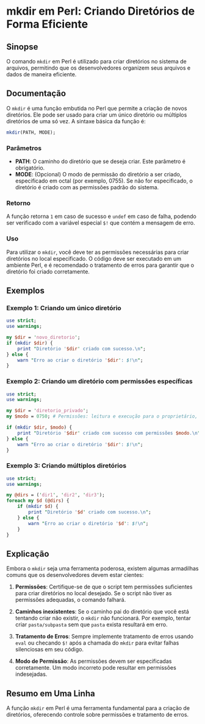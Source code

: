 <!--
Meta Description: # mkdir em Perl: Criando Diretórios de Forma Eficiente ## Sinopse O comando `mkdir` em Perl é utilizado para criar diretórios no sistema de arquivos, ...
Meta Keywords: diretório, mkdir, permissões, para, criar
-->

# mkdir em Perl: Criando Diretórios de Forma Eficiente

## Sinopse
O comando `mkdir` em Perl é utilizado para criar diretórios no sistema de arquivos, permitindo que os desenvolvedores organizem seus arquivos e dados de maneira eficiente.

## Documentação
O `mkdir` é uma função embutida no Perl que permite a criação de novos diretórios. Ele pode ser usado para criar um único diretório ou múltiplos diretórios de uma só vez. A sintaxe básica da função é:

```perl
mkdir(PATH, MODE);
```

### Parâmetros
- **PATH**: O caminho do diretório que se deseja criar. Este parâmetro é obrigatório.
- **MODE**: (Opcional) O modo de permissão do diretório a ser criado, especificado em octal (por exemplo, 0755). Se não for especificado, o diretório é criado com as permissões padrão do sistema.

### Retorno
A função retorna `1` em caso de sucesso e `undef` em caso de falha, podendo ser verificado com a variável especial `$!` que contém a mensagem de erro.

### Uso
Para utilizar o `mkdir`, você deve ter as permissões necessárias para criar diretórios no local especificado. O código deve ser executado em um ambiente Perl, e é recomendado o tratamento de erros para garantir que o diretório foi criado corretamente.

## Exemplos

### Exemplo 1: Criando um único diretório
```perl
use strict;
use warnings;

my $dir = 'novo_diretorio';
if (mkdir $dir) {
    print "Diretório '$dir' criado com sucesso.\n";
} else {
    warn "Erro ao criar o diretório '$dir': $!\n";
}
```

### Exemplo 2: Criando um diretório com permissões específicas
```perl
use strict;
use warnings;

my $dir = 'diretorio_privado';
my $modo = 0750; # Permissões: leitura e execução para o proprietário, leitura e execução para o grupo

if (mkdir $dir, $modo) {
    print "Diretório '$dir' criado com sucesso com permissões $modo.\n";
} else {
    warn "Erro ao criar o diretório '$dir': $!\n";
}
```

### Exemplo 3: Criando múltiplos diretórios
```perl
use strict;
use warnings;

my @dirs = ('dir1', 'dir2', 'dir3');
foreach my $d (@dirs) {
    if (mkdir $d) {
        print "Diretório '$d' criado com sucesso.\n";
    } else {
        warn "Erro ao criar o diretório '$d': $!\n";
    }
}
```

## Explicação
Embora o `mkdir` seja uma ferramenta poderosa, existem algumas armadilhas comuns que os desenvolvedores devem estar cientes:

1. **Permissões**: Certifique-se de que o script tem permissões suficientes para criar diretórios no local desejado. Se o script não tiver as permissões adequadas, o comando falhará.
   
2. **Caminhos inexistentes**: Se o caminho pai do diretório que você está tentando criar não existir, o `mkdir` não funcionará. Por exemplo, tentar criar `pasta/subpasta` sem que `pasta` exista resultará em erro.

3. **Tratamento de Erros**: Sempre implemente tratamento de erros usando `eval` ou checando `$!` após a chamada do `mkdir` para evitar falhas silenciosas em seu código.

4. **Modo de Permissão**: As permissões devem ser especificadas corretamente. Um modo incorreto pode resultar em permissões indesejadas.

## Resumo em Uma Linha
A função `mkdir` em Perl é uma ferramenta fundamental para a criação de diretórios, oferecendo controle sobre permissões e tratamento de erros.